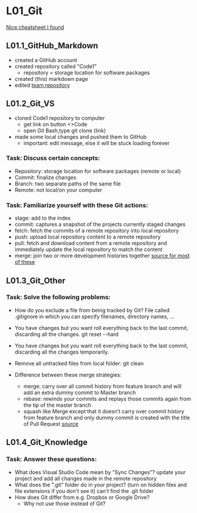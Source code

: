 # L01_Git

[Nice cheatsheet I found](http://www.ndpsoftware.com/git-cheatsheet.html#loc=index)
## L01.1_GitHub_Markdown
- created a GitHub account
- created repository called "Code1"
  - repository = storage location for software packages
- created (this) markdown page
- edited [team repository](https://github.com/MiaGMB/Caffeine-)

## L01.2_Git_VS
- cloned Code1 repository to computer 
  - get link on button <>Code
  - open Git Bash,type git clone (link)
- made some local changes and pushed them to GitHub
  - important: edit message, else it will be stuck loading forever
### Task: Discuss certain concepts:
- Repository: storage location for software packages (remote or local)
- Commit: finalize changes
- Branch: two separate paths of the same file
- Remote: not local/on your computer
### Task: Familiarize yourself with these Git actions:
- stage: add to the index
- commit: captures a snapshot of the projects currently staged changes
- fetch: fetch the commits of a remote repository into local repository
- push: upload local repository content to a remote repository
- pull: fetch and download content from a remote repository and immediately update the local repository to match the content
- merge: join two or more development histories together
[source for most of these](https://medium.com/mindorks/what-is-git-commit-push-pull-log-aliases-fetch-config-clone-56bc52a3601c)

## L01.3_Git_Other
### Task: Solve the following problems:
- How do you exclude a file from being tracked by Git?
File called .gitignore in which you can specify filenames, directory names, ...
- You have changes but you want roll everything back to the last commit, discarding all the changes.
git reset --hard
- You have changes but you want roll everything back to the last commit, discarding all the changes temporarily.

- Remove all untracked files from local folder:
git clean
- Difference between these merge strategies:
  - merge: carry over all commit history from feature branch and will add an extra dummy commit to Master branch
  - rebase: rewinds your commits and replays those commits again from the tip of the master branch
  - squash like Merge except that it doesn’t carry over commit history from feature branch and only dummy commit is created with the title of Pull Request
    [source](https://dev.to/devsatasurion/git-rebase-vs-merge-vs-squash-how-to-choose-the-right-one-3a33)

## L01.4_Git_Knowledge
### Task: Answer these questions:
- What does Visual Studio Code mean by "Sync Changes"?
update your project and add all changes made in the remote repository 
- What does the ".git" folder do in your project? (turn on hidden files and file extensions if you don't see it)
can't find the .git folder
- How does Git differ from e.g. Dropbox or Google Drive?
  - Why not use those instead of Git?

